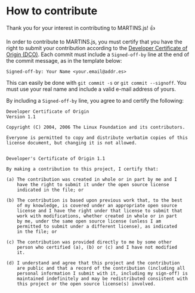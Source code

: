 # How to contribute

Thank you for your interest in contributing to MARTINS.js! 👍

In order to contribute to MARTINS.js, you must certify that you have the right to submit your contribution according to the [Developer Certificate of Origin (DCO)](https://developercertificate.org). Each commit must include a `Signed-off-by` line at the end of the commit message, as in the template below:

```
Signed-off-by: Your Name <your.email@addr.es>
```

This can easily be done with `git commit -s` or `git commit --signoff`. You must use your real name and include a valid e-mail address of yours.

By including a `Signed-off-by` line, you agree to and certify the following:

```
Developer Certificate of Origin
Version 1.1

Copyright (C) 2004, 2006 The Linux Foundation and its contributors.

Everyone is permitted to copy and distribute verbatim copies of this
license document, but changing it is not allowed.


Developer's Certificate of Origin 1.1

By making a contribution to this project, I certify that:

(a) The contribution was created in whole or in part by me and I
    have the right to submit it under the open source license
    indicated in the file; or

(b) The contribution is based upon previous work that, to the best
    of my knowledge, is covered under an appropriate open source
    license and I have the right under that license to submit that
    work with modifications, whether created in whole or in part
    by me, under the same open source license (unless I am
    permitted to submit under a different license), as indicated
    in the file; or

(c) The contribution was provided directly to me by some other
    person who certified (a), (b) or (c) and I have not modified
    it.

(d) I understand and agree that this project and the contribution
    are public and that a record of the contribution (including all
    personal information I submit with it, including my sign-off) is
    maintained indefinitely and may be redistributed consistent with
    this project or the open source license(s) involved.
```
